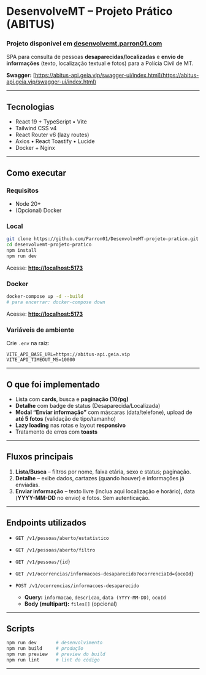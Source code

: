 # DesenvolveMT – Projeto Prático (ABITUS)

### Projeto disponível em [desenvolvemt.parron01.com](https://desenvolvemt.parron01.com/)

SPA para consulta de pessoas **desaparecidas/localizadas** e **envio de informações** (texto, localização textual e fotos) para a Polícia Civil de MT.

**Swagger:** [https://abitus-api.geia.vip/swagger-ui/index.html](https://abitus-api.geia.vip/swagger-ui/index.html)

---

## Tecnologias

* React 19 + TypeScript • Vite
* Tailwind CSS v4
* React Router v6 (lazy routes)
* Axios • React Toastify • Lucide
* Docker + Nginx

---

## Como executar

### Requisitos

* Node 20+
* (Opcional) Docker

### Local

```bash
git clone https://github.com/Parron01/DesenvolveMT-projeto-pratico.git
cd desenvolvemt-projeto-pratico
npm install
npm run dev
```

Acesse: **[http://localhost:5173](http://localhost:5173)**

### Docker

```bash
docker-compose up -d --build
# para encerrar: docker-compose down
```

Acesse: **[http://localhost:5173](http://localhost:5173)**

### Variáveis de ambiente

Crie `.env` na raiz:

```
VITE_API_BASE_URL=https://abitus-api.geia.vip
VITE_API_TIMEOUT_MS=10000
```

---

## O que foi implementado

* Lista com **cards**, busca e **paginação (10/pg)**
* **Detalhe** com badge de status (Desaparecida/Localizada)
* **Modal “Enviar informação”** com máscaras (data/telefone), upload de **até 5 fotos** (validação de tipo/tamanho)
* **Lazy loading** nas rotas e layout **responsivo**
* Tratamento de erros com **toasts**

---

## Fluxos principais

1. **Lista/Busca** – filtros por nome, faixa etária, sexo e status; paginação.
2. **Detalhe** – exibe dados, cartazes (quando houver) e informações já enviadas.
3. **Enviar informação** – texto livre (inclua aqui localização e horário), data (**YYYY-MM-DD** no envio) e fotos. Sem autenticação.

---

## Endpoints utilizados

* `GET /v1/pessoas/aberto/estatistico`
* `GET /v1/pessoas/aberto/filtro`
* `GET /v1/pessoas/{id}`
* `GET /v1/ocorrencias/informacoes-desaparecido?ocorrenciaId={ocoId}`
* `POST /v1/ocorrencias/informacoes-desaparecido`

  * **Query:** `informacao`, `descricao`, `data (YYYY-MM-DD)`, `ocoId`
  * **Body (multipart):** `files[]` (opcional)


---

## Scripts

```bash
npm run dev       # desenvolvimento
npm run build     # produção
npm run preview   # preview do build
npm run lint      # lint do código
```

---

